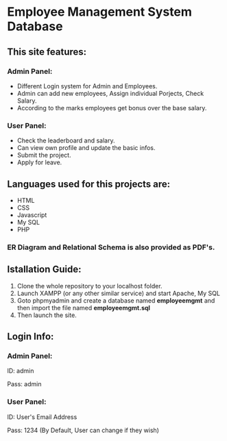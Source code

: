# Employee Management System Database

## This site features:
### Admin Panel:
* Different Login system for Admin and Employees.
* Admin can add new employees, Assign individual Porjects, Check Salary.
* According to the marks employees get bonus over the base salary.

### User Panel:
* Check the leaderboard and salary.
* Can view own profile and update the basic infos.
* Submit the project.
* Apply for leave.

## Languages used for this projects are:
* HTML
* CSS
* Javascript
* My SQL
* PHP

### ER Diagram and Relational Schema is also provided as PDF's. 

## Istallation Guide:
1. Clone the whole repository to your localhost folder.
2. Launch XAMPP (or any other similar service) and start Apache, My SQL
3. Goto phpmyadmin and create a database named **employeemgmt** and then import the file named **employeemgmt.sql**
4. Then launch the site.

## Login Info:
### Admin Panel:
ID: admin

Pass: admin

### User Panel:
ID: User's Email Address

Pass: 1234 (By Default, User can change if they wish)



